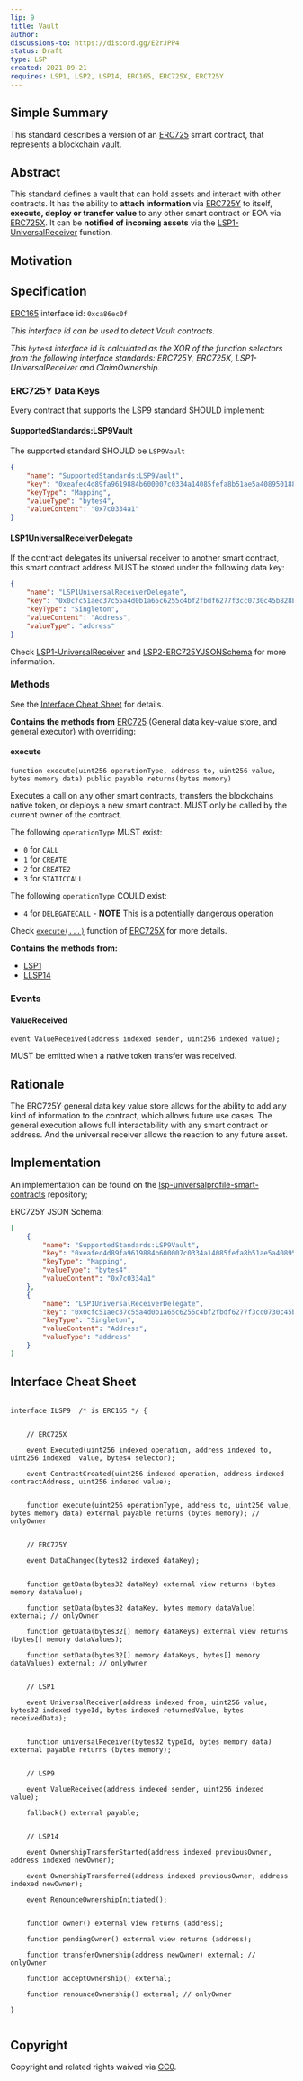 ```yaml
---
lip: 9
title: Vault
author: 
discussions-to: https://discord.gg/E2rJPP4
status: Draft
type: LSP
created: 2021-09-21
requires: LSP1, LSP2, LSP14, ERC165, ERC725X, ERC725Y
---
```



## Simple Summary

This standard describes a version of an [ERC725](https://github.com/ethereum/EIPs/blob/master/EIPS/eip-725.md) smart contract, that represents a blockchain vault.
 
## Abstract

This standard defines a vault that can hold assets and interact with other contracts. It has the ability to **attach information** via [ERC725Y](https://github.com/ethereum/EIPs/blob/master/EIPS/eip-725.md#erc725y) to itself, **execute, deploy or transfer value** to any other smart contract or EOA via [ERC725X](https://github.com/ethereum/EIPs/blob/master/EIPS/eip-725.md#erc725x). It can be **notified of incoming assets** via the [LSP1-UniversalReceiver](./LSP-1-UniversalReceiver.md) function.


## Motivation


## Specification

[ERC165] interface id: `0xca86ec0f`

_This interface id can be used to detect Vault contracts._

_This `bytes4` interface id is calculated as the XOR of the function selectors from the following interface standards: ERC725Y, ERC725X, LSP1-UniversalReceiver and ClaimOwnership._

### ERC725Y Data Keys

Every contract that supports the LSP9 standard SHOULD implement:

#### SupportedStandards:LSP9Vault

The supported standard SHOULD be `LSP9Vault`

```json
{
    "name": "SupportedStandards:LSP9Vault",
    "key": "0xeafec4d89fa9619884b600007c0334a14085fefa8b51ae5a40895018882bdb90",
    "keyType": "Mapping",
    "valueType": "bytes4",
    "valueContent": "0x7c0334a1"
}
```

#### LSP1UniversalReceiverDelegate

If the contract delegates its universal receiver to another smart contract,
this smart contract address MUST be stored under the following data key:

```json
{
    "name": "LSP1UniversalReceiverDelegate",
    "key": "0x0cfc51aec37c55a4d0b1a65c6255c4bf2fbdf6277f3cc0730c45b828b6db8b47",
    "keyType": "Singleton",
    "valueContent": "Address",
    "valueType": "address"
}
```

Check [LSP1-UniversalReceiver] and [LSP2-ERC725YJSONSchema] for more information.

### Methods

See the [Interface Cheat Sheet](#interface-cheat-sheet) for details.

**Contains the methods from** [ERC725](https://github.com/ethereum/EIPs/blob/master/EIPS/eip-725.md#specification) (General data key-value store, and general executor) with overriding:

#### execute

```solidity
function execute(uint256 operationType, address to, uint256 value, bytes memory data) public payable returns(bytes memory)
```

Executes a call on any other smart contracts, transfers the blockchains native token, or deploys a new smart contract.
MUST only be called by the current owner of the contract.

The following `operationType` MUST exist:

- `0` for `CALL`
- `1` for `CREATE`
- `2` for `CREATE2`
- `3` for `STATICCALL`

The following `operationType` COULD exist:

- `4` for `DELEGATECALL` - **NOTE** This is a potentially dangerous operation

Check [`execute(...)`](https://github.com/ERC725Alliance/ERC725/blob/develop/docs/ERC-725.md#execute) function of [ERC725X](https://github.com/ERC725Alliance/ERC725/blob/develop/docs/ERC-725.md#erc725x) for more details.

**Contains the methods from:**

- [LSP1](./LSP-1-UniversalReceiver.md#specification)
- [LLSP14](./LSP-14-Ownable2Step.md#specification)

### Events

#### ValueReceived

```solidity
event ValueReceived(address indexed sender, uint256 indexed value);
```

MUST be emitted when a native token transfer was received.

## Rationale

The ERC725Y general data key value store allows for the ability to add any kind of information to the contract, which allows future use cases. The general execution allows full interactability with any smart contract or address. And the universal receiver allows the reaction to any future asset.

## Implementation

An implementation can be found on the [lsp-universalprofile-smart-contracts](https://github.com/lukso-network/lsp-universalprofile-smart-contracts/tree/main/contracts/LSP9Vault) repository;

ERC725Y JSON Schema:

```json
[
    {
        "name": "SupportedStandards:LSP9Vault",
        "key": "0xeafec4d89fa9619884b600007c0334a14085fefa8b51ae5a40895018882bdb90",
        "keyType": "Mapping",
        "valueType": "bytes4",
        "valueContent": "0x7c0334a1"
    },
    {
        "name": "LSP1UniversalReceiverDelegate",
        "key": "0x0cfc51aec37c55a4d0b1a65c6255c4bf2fbdf6277f3cc0730c45b828b6db8b47",
        "keyType": "Singleton",
        "valueContent": "Address",
        "valueType": "address"
    }
]
```

## Interface Cheat Sheet

```solidity

interface ILSP9  /* is ERC165 */ {    

    
    // ERC725X

    event Executed(uint256 indexed operation, address indexed to, uint256 indexed  value, bytes4 selector);

    event ContractCreated(uint256 indexed operation, address indexed contractAddress, uint256 indexed value);
    
    
    function execute(uint256 operationType, address to, uint256 value, bytes memory data) external payable returns (bytes memory); // onlyOwner
    
    
    // ERC725Y

    event DataChanged(bytes32 indexed dataKey);


    function getData(bytes32 dataKey) external view returns (bytes memory dataValue);
    
    function setData(bytes32 dataKey, bytes memory dataValue) external; // onlyOwner

    function getData(bytes32[] memory dataKeys) external view returns (bytes[] memory dataValues);

    function setData(bytes32[] memory dataKeys, bytes[] memory dataValues) external; // onlyOwner
        

    // LSP1

    event UniversalReceiver(address indexed from, uint256 value, bytes32 indexed typeId, bytes indexed returnedValue, bytes receivedData);
    

    function universalReceiver(bytes32 typeId, bytes memory data) external payable returns (bytes memory);


    // LSP9 
      
    event ValueReceived(address indexed sender, uint256 indexed value);

    fallback() external payable;


    // LSP14

    event OwnershipTransferStarted(address indexed previousOwner, address indexed newOwner);

    event OwnershipTransferred(address indexed previousOwner, address indexed newOwner);

    event RenounceOwnershipInitiated();


    function owner() external view returns (address);
    
    function pendingOwner() external view returns (address);

    function transferOwnership(address newOwner) external; // onlyOwner

    function acceptOwnership() external;
    
    function renounceOwnership() external; // onlyOwner

}


```

## Copyright

Copyright and related rights waived via [CC0](https://creativecommons.org/publicdomain/zero/1.0/).

[ERC165]: <https://eips.ethereum.org/EIPS/eip-165>
[LSP1-UniversalReceiver]: <./LSP-1-UniversalReceiver.md>
[LSP2-ERC725YJSONSchema]: <./LSP-2-ERC725YJSONSchema.md>
